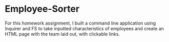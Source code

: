 # Employee-Sorter

For this homework assignment, I built a command line application using Inquirer and FS to take inputted characteristics of employees and create an HTML page with the team laid out, with clickable links.

